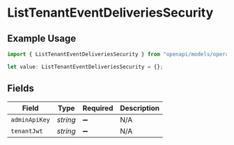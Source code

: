 # ListTenantEventDeliveriesSecurity

## Example Usage

```typescript
import { ListTenantEventDeliveriesSecurity } from "openapi/models/operations";

let value: ListTenantEventDeliveriesSecurity = {};
```

## Fields

| Field              | Type               | Required           | Description        |
| ------------------ | ------------------ | ------------------ | ------------------ |
| `adminApiKey`      | *string*           | :heavy_minus_sign: | N/A                |
| `tenantJwt`        | *string*           | :heavy_minus_sign: | N/A                |